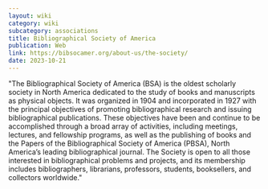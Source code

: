 ```yaml
---
layout: wiki
category: wiki
subcategory: associations
title: Bibliographical Society of America
publication: Web
link: https://bibsocamer.org/about-us/the-society/
date: 2023-10-21
---
```


"The Bibliographical Society of America (BSA) is the oldest scholarly society in North America dedicated to the study of books and manuscripts as physical objects. It was organized in 1904 and incorporated in 1927 with the principal objectives of promoting bibliographical research and issuing bibliographical publications. These objectives have been and continue to be accomplished through a broad array of activities, including meetings, lectures, and fellowship programs, as well as the publishing of books and the Papers of the Bibliographical Society of America (PBSA), North America’s leading bibliographical journal. The Society is open to all those interested in bibliographical problems and projects, and its membership includes bibliographers, librarians, professors, students, booksellers, and collectors worldwide."
